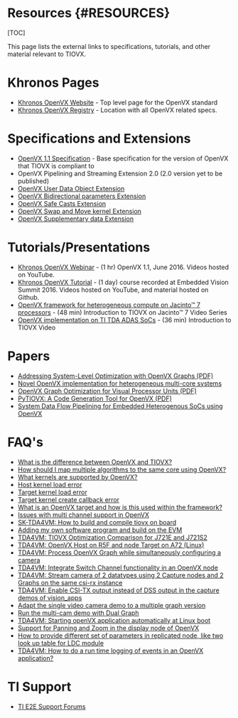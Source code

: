# Resources {#RESOURCES}

[TOC]

This page lists the external links to specifications, tutorials,
and other material relevant to TIOVX.

# Khronos Pages
- <a href="https://www.khronos.org/openvx/" target="_blank">Khronos OpenVX Website</a> - Top level page for the OpenVX standard
- <a href="https://www.khronos.org/registry/OpenVX/" target="_blank">Khronos OpenVX Registry</a> - Location with all OpenVX related specs.

# Specifications and Extensions
- <a href="https://registry.khronos.org/OpenVX/specs/1.1/html/index.html" target="_blank">OpenVX 1.1 Specification</a> - Base specification for the version of OpenVX that TIOVX is compliant to
- OpenVX Pipelining and Streaming Extension 2.0 (2.0 version yet to be published)
- <a href="https://registry.khronos.org/OpenVX/extensions/vx_khr_user_data_object/1.1/vx_khr_user_data_object_1_1.html" target="_blank">OpenVX User Data Object Extension</a>
- <a href="https://registry.khronos.org/OpenVX/extensions/vx_khr_bidirectional_parameters/vx_khr_bidirectional_parameters_1_3_1.html" target="_blank">OpenVX Bidirectional parameters Extension</a>
- <a href="https://registry.khronos.org/OpenVX/extensions/vx_khr_safe_casts/vx_khr_safe_casts_1_3_1/vx_khr_safe_casts_1_3_1.html" target="_blank">OpenVX Safe Casts Extension</a>
- <a href="https://registry.khronos.org/OpenVX/extensions/vx_khr_swap_move/vx_khr_swap_move_1_3_1.html" target="_blank">OpenVX Swap and Move kernel Extension</a>
- <a href="https://registry.khronos.org/OpenVX/extensions/vx_khr_supplementary_data/vx_khr_supplementary_data_1_3_1/vx_khr_supplementary_data_1_3_1.html" target="_blank">OpenVX Supplementary data Extension</a>

# Tutorials/Presentations
- <a href="https://www.youtube.com/watch?v=zIxEod3hUno" target="_blank">Khronos OpenVX Webinar</a> - (1 hr) OpenVX 1.1, June 2016. Videos hosted on YouTube.
- <a href="https://www.khronos.org/events/2016-embedded-vision-summit" target="_blank">Khronos OpenVX Tutorial</a> - (1 day) course recorded at Embedded Vision Summit 2016. Videos hosted on YouTube, and material hosted on Github.
- <a href="https://www.ti.com/video/series/openvx-framework-for-heterogeneous-compute-on-jacinto-processor.html" target="_blank">OpenVX framework for heterogeneous compute on Jacinto™ 7 processors</a> - (48 min) Introduction to TIOVX on Jacinto™ 7 Video Series
- <a href="https://training.ti.com/openvx-implementation-ti-tda-adas-socs?cu=1137175" target="_blank">OpenVX implementation on TI TDA ADAS SoCs</a> - (36 min) Introduction to TIOVX Video

# Papers

- <a href="http://people.csail.mit.edu/kapu/papers/openvx_optimization_2014.pdf" target="_blank">Addressing System-Level Optimization with OpenVX Graphs (PDF)</a>
- <a href="https://ieeexplore.ieee.org/document/8309323" target="_blank">Novel OpenVX implementation for heterogeneous multi-core systems</a>
- <a href="https://cse.sc.edu/~jbakos/assets/papers/asap19_paper1.pdf" target="_blank">OpenVX Graph Optimization for Visual Processor Units (PDF)</a>
- <a href="PyTIOVX_Presentation.pdf" target="_blank">PyTIOVX: A Code Generation Tool for OpenVX (PDF)</a>
- <a href="https://ieeexplore.ieee.org/document/9277158" target="_blank">System Data Flow Pipelining for Embedded Heterogenous SoCs using OpenVX</a>

# FAQ's

- <a href="https://e2e.ti.com/support/processors/f/791/t/871791" target="_blank">What is the difference between OpenVX and TIOVX?</a>
- <a href="https://e2e.ti.com/support/processors/f/791/t/899650" target="_blank">How should I map multiple algorithms to the same core using OpenVX?</a>
- <a href="https://e2e.ti.com/support/processors/f/791/t/871778" target="_blank">What kernels are supported by OpenVX?</a>
- <a href="https://e2e.ti.com/support/processors/f/791/p/882586/3264281#3264281" target="_blank">Host kernel load error</a>
- <a href="https://e2e.ti.com/support/processors/f/791/p/882591/3264301#3264301" target="_blank">Target kernel load error</a>
- <a href="https://e2e.ti.com/support/processors/f/791/t/882592" target="_blank">Target kernel create callback error</a>
- <a href="https://e2e.ti.com/support/processors/f/791/p/899651/3325723#3325723" target="_blank">What is an OpenVX target and how is this used within the framework?</a>
- <a href="https://e2e.ti.com/support/processors/f/791/t/920477" target="_blank">Issues with multi channel support in OpenVX</a>
- <a href="https://e2e.ti.com/f/791/t/1312348" target="_blank">SK-TDA4VM: How to build and compile tiovx on board</a>
- <a href="https://e2e.ti.com/f/791/t/1325797" target="_blank">Adding my own software program and build on the EVM</a>
- <a href="https://e2e.ti.com/f/791/t/1106172" target="_blank">TDA4VM: TIOVX Optimization Comparison for J721E and J721S2</a>
- <a href="https://e2e.ti.com/f/791/t/1256312" target="_blank">TDA4VM: OpenVX Host on R5F and node Target on A72 (Linux)</a>
- <a href="https://e2e.ti.com/f/791/t/1250032" target="_blank">TDA4VM: Process OpenVX Graph while simultaneously configuring a camera</a>
- <a href="https://e2e.ti.com/f/791/t/1297110" target="_blank">TDA4VM: Integrate Switch Channel functionality in an OpenVX node</a>
- <a href="https://e2e.ti.com/f/791/t/1302098" target="_blank">TDA4VM: Stream camera of 2 datatypes using 2 Capture nodes and 2 Graphs on the same csi-rx instance</a>
- <a href="https://e2e.ti.com/f/791/t/1306674" target="_blank">TDA4VM: Enable CSI-TX output instead of DSS output in the capture demos of vision_apps</a>
- <a href="https://e2e.ti.com/f/791/t/1078116 " target="_blank">Adapt the single video camera demo to a multiple graph version</a>
- <a href="https://e2e.ti.com/f/791/t/1084620" target="_blank">Run the multi-cam demo with Dual Graph</a>
- <a href="https://e2e.ti.com/f/791/t/1165996" target="_blank">TDA4VM: Starting openVX application automatically at Linux boot</a>
- <a href="https://e2e.ti.com/f/791/t/1009550" target="_blank">Support for Panning and Zoom in the display node of OpenVX</a>
- <a href="https://e2e.ti.com/f/791/t/1032039" target="_blank">How to provide different set of parameters in replicated node, like two look up table for LDC module</a>
- <a href="https://e2e.ti.com/f/791/t/930770" target="_blank">TDA4VM: How to do a run time logging of events in an OpenVX application?</a>

# TI Support

- <a href="https://e2e.ti.com" target="_blank">TI E2E Support Forums</a>

